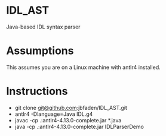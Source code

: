 # IDL_AST
Java-based IDL syntax parser

# Assumptions
This assumes you are on a Linux machine with antlr4 installed.

# Instructions
* git clone git@github.com:jbfaden/IDL_AST.git
* antlr4 -Dlanguage=Java IDL.g4 
* javac -cp .:antlr4-4.13.0-complete.jar *.java
* java  -cp .:antlr4-4.13.0-complete.jar IDLParserDemo

